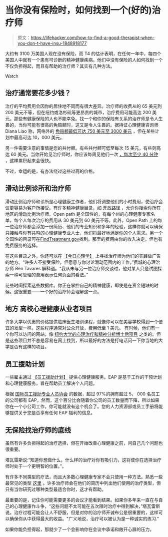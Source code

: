 # 当你没有保险时，如何找到一个(好的)治疗师

> 原文：<https://lifehacker.com/how-to-find-a-good-therapist-when-you-don-t-have-insu-1848918177>

大约有 3100 万美国人现在没有保险，而 T4 的估计表明，在任何一年中，每四个美国人中就有一个患有可诊断的精神健康疾病。他们中没有保险的人如何找到一个不仅负担得起，而且有帮助的治疗师？其实有几种方法。

Watch

## 治疗通常要花多少钱？

治疗的平均费用会因你的居住地不同而有很大差异。治疗师的收费从的 65 美元到 200 美元不等，但在纽约或洛杉矶等更昂贵的城市，治疗费用可能高达 200 美元。那些有健康保险的人也不能幸免。找一个和你的保险有关系的治疗师是令人生畏的，当你可能有很高的免赔额时，这又是令人生畏的。据持证心理健康咨询师 Diana Liao 称，网络外的 [免赔额最低可达 750 美元至 3000 美元](https://www.dianaliao.com/blog/2020/9/3/using-your-insurance-benefits-for-therapy) ，但在某些计划中最高可达 10，000 美元。

另一件需要注意的事情是您的共付额。有些共付额可低至每次 15 美元，有些则高达 60 美元。当你开始见治疗师时，你应该每周见他们一次 [，每次至少 40 分钟](https://mentalhealthmatch.com/articles/about-therapy-and-mental-health/how-long-is-a-therapy-session) ，这样累积起来会很快。

不过，幸运的是，有办法绕过这些过高的价格。

## **滑动比例诊所和治疗师**

滑动比例治疗师和诊所是心理健康工作者，他们将调整他们的小时费用，使治疗会议更容易为客户所接受。有许多精神健康目录，如 [开放路径](https://openpathcollective.org/) ，允许你搜索你所在地区的滑动比例治疗师。Open path 是全国性的，有每个州的心理健康专家名单，每个人每次治疗的费用从 30 美元到 60 美元不等。此外，Open Path 上的每一位治疗师都会添加一份简历、他们的专业知识和多年的经验，这样你就可以确保只接触与你有共鸣的心理健康专业人士，他们将最好地满足你的个人需求。另一个全国性的目录可在[FindTreatment.gov](https://www.findtreatment.gov/results/)找到。那里的费用由你的收入决定，但也有免费服务的选择。

在这些目录之外，你还可以在 [【今日心理学】](https://www.psychologytoday.com/us) 上寻找治疗师为他们的实践做广告的地方。“许多人不接受保险，但愿意与你讨论滑动范围内的工作，”费城的心理治疗师 Ben Tavares 解释道。“我从未与另一位治疗师交谈过，他对某人只是试图探索一种可管理的费用表示任何负面的看法。”

花些时间探索这些数据库。你正在掌控自己的精神健康，即使是在资金短缺的时候。这很重要——一个好的治疗师会理解这一点。

## **地方** **高校心理健康从业者项目**

许多大学以优惠的价格提供临床医生培训课程，就像你可以在美容学校得到一个便宜的发型一样。这些程序通常对公众开放，费用低至 1 美元。 有时候，他们有一个你可以访问的网站，像 [纽约大学的心理治疗和精神分析博士后项目](https://as.nyu.edu/postdocpsychoanalytic/clinical-services.html) 之类的。但是这些项目并不总是容易在网上找到，所以最好的方法是打电话问一下你当地的大学是否有这样的项目。

## **员工援助计划**

一些雇主通过 [【员工援助计划】](https://www.goodrx.com/insurance/health-insurance/employee-assistance-program-eap) 提供心理健康服务。EAP 是基于工作的干预计划和心理健康服务，旨在帮助员工解决个人问题。

根据 [国际员工援助专业人员协会](https://www.eapassn.org/FAQs) 的数据，超过 97%的拥有超过 5， 000 名员工的公司都有 EAP。然而，这个百分比会随着你公司的员工数量而下降，所以如果你在一个小公司工作，你可能就没有这个机会了。您的人力资源部或员工手册将能够提供关于您是否享有任何 EAP 福利的信息。

## **无保险找治疗师的底线**

虽然有许多负担得起的治疗选择，但在开始改善心理健康之前，问自己几个问题也很重要。

塔瓦雷斯说:“知道你想做什么，什么样的治疗对你有吸引力，这将使你在选择治疗师时处于一个更明智的位置。”。

有许多不同类型的疗法，而且大多数心理健康专家不会只使用一种方法。熟悉一些最常见的类型 [这里](https://lifehacker.com/how-to-select-the-right-therapist-for-you-1833246447) 。许多治疗师会在他们的简历中列出他们使用的治疗类型，但只有当你研究过哪种类型最适合你时，这才有帮助。

最重要的是，记住你可能需要更多的会议才能看到结果。如果你多年来一直在与自己的心理健康作斗争，“这些问题不太可能在五次限时治疗中得到解决，”塔瓦雷斯说。治疗过程可能会让人不舒服，但是对你的治疗师开诚布公是很重要的，这样可以确保你从中获得最大的收益。"广义地说，治疗可以被认为是一种诚实的练习."

如果你能负担得起，那就少了一个会影响你在会议中承诺和敞开心扉的压力。